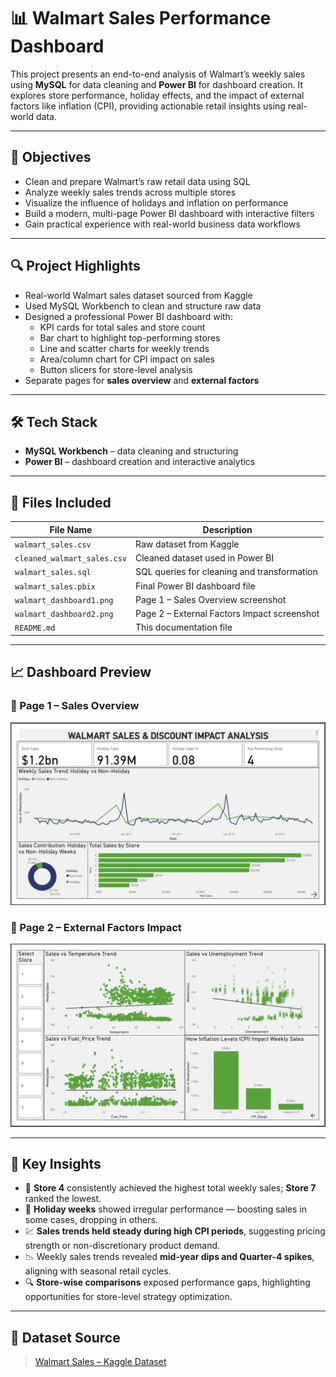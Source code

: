 # 📊 Walmart Sales Performance Dashboard

This project presents an end-to-end analysis of Walmart’s weekly sales using **MySQL** for data cleaning and **Power BI** for dashboard creation. It explores store performance, holiday effects, and the impact of external factors like inflation (CPI), providing actionable retail insights using real-world data.

---

## 🎯 Objectives

- Clean and prepare Walmart’s raw retail data using SQL
- Analyze weekly sales trends across multiple stores
- Visualize the influence of holidays and inflation on performance
- Build a modern, multi-page Power BI dashboard with interactive filters
- Gain practical experience with real-world business data workflows

---

## 🔍 Project Highlights

- Real-world Walmart sales dataset sourced from Kaggle
- Used MySQL Workbench to clean and structure raw data
- Designed a professional Power BI dashboard with:
  - KPI cards for total sales and store count
  - Bar chart to highlight top-performing stores
  - Line and scatter charts for weekly trends
  - Area/column chart for CPI impact on sales
  - Button slicers for store-level analysis
- Separate pages for **sales overview** and **external factors**

---

## 🛠️ Tech Stack

- **MySQL Workbench** – data cleaning and structuring
- **Power BI** – dashboard creation and interactive analytics

---

## 📂 Files Included

| File Name                      | Description                                        |
|-------------------------------|----------------------------------------------------|
| `walmart_sales.csv`           | Raw dataset from Kaggle                            |
| `cleaned_walmart_sales.csv`   | Cleaned dataset used in Power BI                   |
| `walmart_sales.sql`           | SQL queries for cleaning and transformation        |
| `walmart_sales.pbix`          | Final Power BI dashboard file                      |
| `walmart_dashboard1.png`      | Page 1 – Sales Overview screenshot                 |
| `walmart_dashboard2.png`      | Page 2 – External Factors Impact screenshot        |
| `README.md`                   | This documentation file                            |

---

## 📈 Dashboard Preview

### 📄 Page 1 – Sales Overview
![Dashboard Page 1](walmart_dashboard1.png)

### 📄 Page 2 – External Factors Impact
![Dashboard Page 2](walmart_dashboard2.png)

---

## 📌 Key Insights

- 🏪 **Store 4** consistently achieved the highest total weekly sales; **Store 7** ranked the lowest.
- 📆 **Holiday weeks** showed irregular performance — boosting sales in some cases, dropping in others.
- 💹 **Sales trends held steady during high CPI periods**, suggesting pricing strength or non-discretionary product demand.
- 📉 Weekly sales trends revealed **mid-year dips and Quarter-4 spikes**, aligning with seasonal retail cycles.
- 🔍 **Store-wise comparisons** exposed performance gaps, highlighting opportunities for store-level strategy optimization.

---

## 📁 Dataset Source

> [Walmart Sales – Kaggle Dataset](https://www.kaggle.com/datasets/mikhail1681/walmart-sales)
